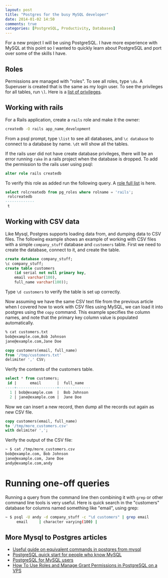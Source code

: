 ```yaml
---
layout: post
title: "Postgres for the busy MySQL developer"
date: 2014-01-02 14:50
comments: true
categories: [PostgreSQL, Productivity, Databases]
---
```

For a new project I will be using PostgreSQL. I have more experience with MySQL at this point so I wanted to quickly learn about PostgreSQL and port over some of the skills I have.

## Roles
Permissions are managed with "roles". To see all roles, type `\du`. A Superuser is created that is the same as my login user. To see the privileges for all tables, run `\l`. Here is a [list of privileges](http://www.postgresql.org/docs/9.0/static/sql-grant.html).

## Working with rails
For a Rails application, create a `rails` role and make it the owner:

``` bash
createdb -O rails app_name_development
```

From a psql prompt, type `\list` to see all databases, and `\c database` to connect to a database by name. `\dt` will show all the tables.

If the rails user did not have create database privileges, there will be an error running `rake` in a rails project when the database is dropped. To add the permission to the rails user using psql:

``` sql
alter role rails createdb
```

To verify this role as added run the following query. A [role full list](http://www.postgresql.org/docs/9.1/static/sql-alterrole.html) is here.

``` sql
select rolcreatedb from pg_roles where rolname = 'rails';
 rolcreatedb
-------------
 t
```

## Working with CSV data
Like Mysql, Postgres supports loading data from, and dumping data to CSV files. The following example shows an example of working with CSV files with a simple `company_stuff` database and `customers` table. First we need to create the database, connect to it, and create the table.

``` sql
create database company_stuff;
\c company_stuff;
create table customers 
    (id serial not null primary key, 
    email varchar(100), 
    full_name varchar(100)); 
```

Type `\d customers` to verify the table is set up correctly.

Now assuming we have the same CSV text file from the previous article when I covered how to work with CSV files using MySQL, we can load it into postgres using the `copy` command. This example specifies the column names, and note that the primary key column value is populated automatically.

``` bash
% cat customers.txt
bob@example.com,Bob Johnson
jane@example.com,Jane Doe
```

``` sql
copy customers(email, full_name) 
from '/tmp/customers.txt' 
delimiter ',' CSV;
```

Verify the contents of the customers table.

``` sql
select * from customers;
 id |      email       |  full_name
----+------------------+--------------
  1 | bob@example.com  |  Bob Johnson
  2 | jane@example.com |  Jane Doe
```

Now we can insert a new record, then dump all the records out again as new CSV file.

``` sql
copy customers(email, full_name) 
to '/tmp/more_customers.csv' 
with delimiter ',';
```

Verify the output of the CSV file:

``` bash
~ $ cat /tmp/more_customers.csv
bob@example.com, Bob Johnson
jane@example.com, Jane Doe
andy@example.com,andy
```

# Running one-off queries
Running a query from the command line then combining it with `grep` or other command line tools is very useful. Here is quick search in the "customers" database for columns named something like "email", using grep:

``` bash
~ $ psql -U andy -d company_stuff -c "\d customers" | grep email
     email     | character varying(100) |
```

## More Mysql to Postgres articles
 * [Useful guide on equivalent commands in postgres from mysql](http://granjow.net/postgresql.html)
 * [PostgreSQL quick start for people who know MySQL](http://clarkdave.net/2012/08/postgres-quick-start-for-people-who-know-mysql/)
 * [PostgreSQL for MySQL users](http://www.coderholic.com/postgresql-for-mysql-users/)
 * [How To Use Roles and Manage Grant Permissions in PostgreSQL on a VPS](https://www.digitalocean.com/community/articles/how-to-use-roles-and-manage-grant-permissions-in-postgresql-on-a-vps--2)
